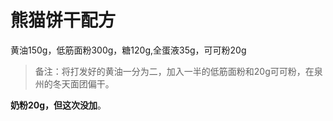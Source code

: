 # 熊猫饼干配方

黄油150g，低筋面粉300g，糖120g,全蛋液35g，可可粉20g

> 备注：将打发好的黄油一分为二，加入一半的低筋面粉和20g可可粉，在泉州的冬天面团偏干。

**奶粉20g，但这次没加**。

